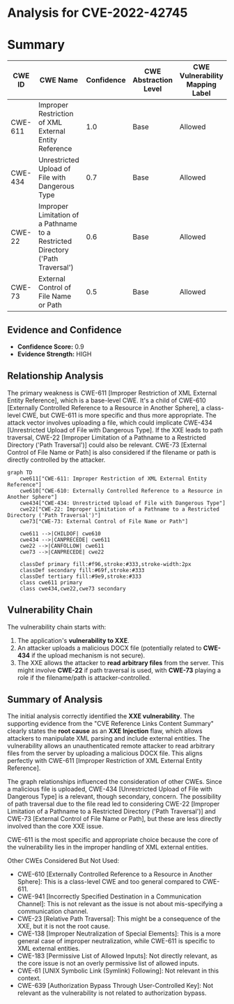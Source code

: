 # Analysis for CVE-2022-42745

# Summary
| CWE ID | CWE Name | Confidence | CWE Abstraction Level | CWE Vulnerability Mapping Label | CWE-Vulnerability Mapping Notes |
|---|---|---|---|---|---|
| CWE-611 | Improper Restriction of XML External Entity Reference | 1.0 | Base | Allowed | Primary CWE |
| CWE-434 | Unrestricted Upload of File with Dangerous Type | 0.7 | Base | Allowed | Secondary CWE |
| CWE-22 | Improper Limitation of a Pathname to a Restricted Directory ('Path Traversal') | 0.6 | Base | Allowed | Secondary CWE |
| CWE-73 | External Control of File Name or Path | 0.5 | Base | Allowed | Secondary CWE |

## Evidence and Confidence

*   **Confidence Score:** 0.9
*   **Evidence Strength:** HIGH

## Relationship Analysis
The primary weakness is CWE-611 [Improper Restriction of XML External Entity Reference], which is a base-level CWE. It's a child of CWE-610 [Externally Controlled Reference to a Resource in Another Sphere], a class-level CWE, but CWE-611 is more specific and thus more appropriate. The attack vector involves uploading a file, which could implicate CWE-434 [Unrestricted Upload of File with Dangerous Type]. If the XXE leads to path traversal, CWE-22 [Improper Limitation of a Pathname to a Restricted Directory ('Path Traversal')] could also be relevant. CWE-73 [External Control of File Name or Path] is also considered if the filename or path is directly controlled by the attacker.

```mermaid
graph TD
    cwe611["CWE-611: Improper Restriction of XML External Entity Reference"]
    cwe610["CWE-610: Externally Controlled Reference to a Resource in Another Sphere"]
    cwe434["CWE-434: Unrestricted Upload of File with Dangerous Type"]
    cwe22["CWE-22: Improper Limitation of a Pathname to a Restricted Directory ('Path Traversal')"]
    cwe73["CWE-73: External Control of File Name or Path"]

    cwe611 -->|CHILDOF| cwe610
    cwe434 -->|CANPRECEDE| cwe611
    cwe22 -->|CANFOLLOW| cwe611
    cwe73 -->|CANPRECEDE| cwe22
    
    classDef primary fill:#f96,stroke:#333,stroke-width:2px
    classDef secondary fill:#69f,stroke:#333
    classDef tertiary fill:#9e9,stroke:#333
    class cwe611 primary
    class cwe434,cwe22,cwe73 secondary
```

## Vulnerability Chain
The vulnerability chain starts with:
1.  The application's **vulnerability to XXE**.
2.  An attacker uploads a malicious DOCX file (potentially related to **CWE-434** if the upload mechanism is not secure).
3.  The XXE allows the attacker to **read arbitrary files** from the server. This might involve **CWE-22** if path traversal is used, with **CWE-73** playing a role if the filename/path is attacker-controlled.

## Summary of Analysis
The initial analysis correctly identified the **XXE vulnerability**. The supporting evidence from the "CVE Reference Links Content Summary" clearly states the **root cause** as an **XXE Injection** flaw, which allows attackers to manipulate XML parsing and include external entities. The vulnerability allows an unauthenticated remote attacker to read arbitrary files from the server by uploading a malicious DOCX file. This aligns perfectly with CWE-611 [Improper Restriction of XML External Entity Reference].

The graph relationships influenced the consideration of other CWEs. Since a malicious file is uploaded, CWE-434 [Unrestricted Upload of File with Dangerous Type] is a relevant, though secondary, concern. The possibility of path traversal due to the file read led to considering CWE-22 [Improper Limitation of a Pathname to a Restricted Directory ('Path Traversal')] and CWE-73 [External Control of File Name or Path], but these are less directly involved than the core XXE issue.

CWE-611 is the most specific and appropriate choice because the core of the vulnerability lies in the improper handling of XML external entities.

Other CWEs Considered But Not Used:

*   CWE-610 [Externally Controlled Reference to a Resource in Another Sphere]: This is a class-level CWE and too general compared to CWE-611.
*   CWE-941 [Incorrectly Specified Destination in a Communication Channel]: This is not relevant as the issue is not about mis-specifying a communication channel.
*   CWE-23 [Relative Path Traversal]: This might be a consequence of the XXE, but it is not the root cause.
*   CWE-138 [Improper Neutralization of Special Elements]: This is a more general case of improper neutralization, while CWE-611 is specific to XML external entities.
*   CWE-183 [Permissive List of Allowed Inputs]: Not directly relevant, as the core issue is not an overly permissive list of allowed inputs.
*   CWE-61 [UNIX Symbolic Link (Symlink) Following]: Not relevant in this context.
*   CWE-639 [Authorization Bypass Through User-Controlled Key]: Not relevant as the vulnerability is not related to authorization bypass.